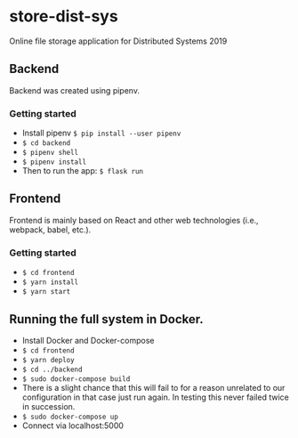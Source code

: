 # store-dist-sys
Online file storage application for Distributed Systems 2019


## Backend
Backend was created using pipenv.
### Getting started
- Install pipenv `$ pip install --user pipenv`
- `$ cd backend`
- `$ pipenv shell`
- `$ pipenv install`
- Then to run the app: `$ flask run`

## Frontend
Frontend is mainly based on React and other web technologies (i.e., webpack,
babel, etc.).
### Getting started
* `$ cd frontend`
* `$ yarn install`
* `$ yarn start`

## Running the full system in Docker.
- Install Docker and Docker-compose
- `$ cd frontend`
- `$ yarn deploy`
- `$ cd ../backend`
- `$ sudo docker-compose build`
- There is a slight chance that this will fail to for a reason unrelated to our configuration
  in that case just run again. In testing this never failed twice in succession.
- `$ sudo docker-compose up`
- Connect via localhost:5000
